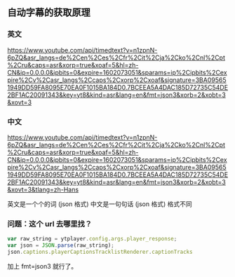 ## 自动字幕的获取原理

### 英文
https://www.youtube.com/api/timedtext?v=n1zpnN-6pZQ&asr_langs=de%2Cen%2Ces%2Cfr%2Cit%2Cja%2Cko%2Cnl%2Cpt%2Cru&caps=asr&xorp=true&xoaf=5&hl=zh-CN&ip=0.0.0.0&ipbits=0&expire=1602073051&sparams=ip%2Cipbits%2Cexpire%2Cv%2Casr_langs%2Ccaps%2Cxorp%2Cxoaf&signature=3BA095651949DD59FA8095E70EA0F1015BA184D0.7BCEEA5A4DAC185D72735C54DE2BF1AC20091343&key=yt8&kind=asr&lang=en&fmt=json3&xorb=2&xobt=3&xovt=3

### 中文
https://www.youtube.com/api/timedtext?v=n1zpnN-6pZQ&asr_langs=de%2Cen%2Ces%2Cfr%2Cit%2Cja%2Cko%2Cnl%2Cpt%2Cru&caps=asr&xorp=true&xoaf=5&hl=zh-CN&ip=0.0.0.0&ipbits=0&expire=1602073051&sparams=ip%2Cipbits%2Cexpire%2Cv%2Casr_langs%2Ccaps%2Cxorp%2Cxoaf&signature=3BA095651949DD59FA8095E70EA0F1015BA184D0.7BCEEA5A4DAC185D72735C54DE2BF1AC20091343&key=yt8&kind=asr&lang=en&fmt=json3&xorb=2&xobt=3&xovt=3&tlang=zh-Hans

英文是一个个的词 (json 格式)
中文是一句句话 (json 格式)
格式不同

### 问题：这个 url 去哪里找？
```javascript
var raw_string = ytplayer.config.args.player_response; 
var json = JSON.parse(raw_string);   
json.captions.playerCaptionsTracklistRenderer.captionTracks
```
加上 fmt=json3 就行了。

